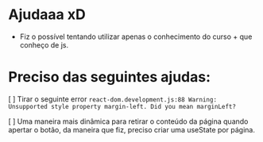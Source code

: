 # Ajudaaa xD
- Fiz o possível tentando utilizar apenas o conhecimento do curso + que conheço de js.
# Preciso das seguintes ajudas:  
[ ] Tirar o seguinte error `react-dom.development.js:88 Warning: Unsupported style property margin-left. Did you mean marginLeft?`  

[ ] Uma maneira mais dinâmica para retirar o conteúdo da página quando apertar o botão, da maneira que fiz, preciso criar uma useState por página.